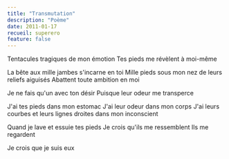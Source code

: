 ```yaml
---
title: "Transmutation"
description: "Poème"
date: 2011-01-17
recueil: superero
feature: false
---
```


Tentacules tragiques de mon émotion
Tes pieds me révèlent à moi-même

La bête aux mille jambes s'incarne en toi
Mille pieds sous mon nez de leurs reliefs aiguisés
Abattent toute ambition en moi

Je ne fais qu'un avec ton désir
Puisque leur odeur me transperce

J'ai tes pieds dans mon estomac
J'ai leur odeur dans mon corps
J'ai leurs courbes et leurs lignes droites dans mon inconscient

Quand je lave et essuie tes pieds
Je crois qu'ils me ressemblent
Ils me regardent

Je crois que je suis eux
